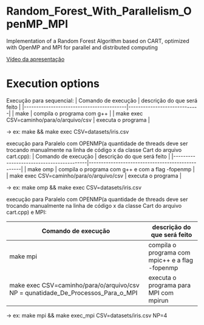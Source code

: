 # Random_Forest_With_Parallelism_OpenMP_MPI
Implementation of a Random Forest Algorithm based on CART, optimized with OpenMP and MPI for parallel and distributed computing

[Vídeo da apresentação](https://youtu.be/BZNAmPnop78)

# Execution options

Execução para sequencial:
|           Comando de execução            | descrição do que será feito |
|------------------------------------------|-----------------------------|
|                  make                    | compila o programa com g++  |
| make exec CSV=caminho/para/o/arquivo/csv |     executa o programa      |


-> ex: make && make exec CSV=datasets/iris.csv

execução para Paralelo com OPENMP(a quantidade de threads deve ser trocando manualmente na linha de código x da classe Cart do arquivo cart.cpp):
|             Comando de execução          |            descrição do que será feito           |
|------------------------------------------|--------------------------------------------------|
|                   make omp               | compila o programa com g++ e com a flag -fopenmp |
| make exec CSV=caminho/para/o/arquivo/csv |                executa o programa                |

-> ex: make omp && make exec CSV=datasets/iris.csv

execução para Paralelo com OPENMP(a quantidade de threads deve ser trocando manualmente na linha de código x da classe Cart do arquivo cart.cpp) e MPI:

|                                Comando de execução                               |             descrição do que será feito          |
|----------------------------------------------------------------------------------|--------------------------------------------------|
|                                      make mpi                                    | compila o programa com mpic++ e a flag -fopenmp  |
| make exec CSV=caminho/para/o/arquivo/csv NP = qunatidade_De_Processos_Para_o_MPI |      executa o programa para MPI com mpirun      |

-> ex: make mpi && make exec_mpi CSV=datasets/iris.csv NP=4
